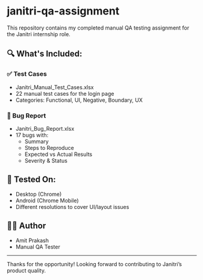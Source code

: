 # janitri-qa-assignment
This repository contains my completed manual QA testing assignment for the Janitri internship role.

## 🔍 What's Included:

### ✅ Test Cases
- Janitri_Manual_Test_Cases.xlsx
- 22 manual test cases for the login page
- Categories: Functional, UI, Negative, Boundary, UX

### 🐞 Bug Report
- Janitri_Bug_Report.xlsx
- 17 bugs with:
  - Summary
  - Steps to Reproduce
  - Expected vs Actual Results
  - Severity & Status

## 📱 Tested On:
- Desktop (Chrome)
- Android (Chrome Mobile)
- Different resolutions to cover UI/layout issues

## 🙋‍♂️ Author
- Amit Prakash
- Manual QA Tester

---

Thanks for the opportunity! Looking forward to contributing to Janitri’s product quality.
